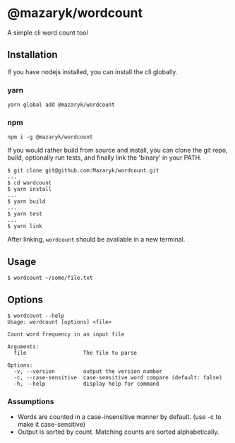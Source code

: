 # @mazaryk/wordcount

A simple cli word count tool

## Installation

If you have nodejs installed, you can install the cli globally.

### yarn
```
yarn global add @mazaryk/wordcount
```
### npm
```
npm i -g @mazaryk/wordcount
```

If you would rather build from source and install, you can clone the git repo, build, optionally run tests, and finally link the 'binary' in your PATH.
```
$ git clone git@github.com:Mazaryk/wordcount.git
...
$ cd wordcount
$ yarn install
...
$ yarn build
...
$ yarn test
...
$ yarn link
```
After linking, ```wordcount``` should be available in a new terminal.

## Usage
```
$ wordcount ~/some/file.txt
```

## Options
```
$ wordcount --help
Usage: wordcount [options] <file>

Count word frequency in an input file

Arguments:
  file                  The file to parse

Options:
  -v, --version         output the version number
  -c, --case-sensitive  case-sensitive word compare (default: false)
  -h, --help            display help for command

```



### Assumptions

- Words are counted in a case-insensitive manner by default. (use -c to make it case-sensitive)
- Output is sorted by count. Matching counts are sorted alphabetically.
